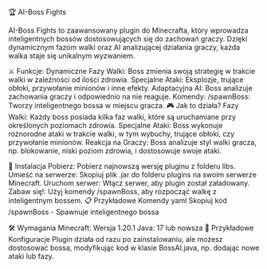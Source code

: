 🏆 AI-Boss Fights

AI-Boss Fights to zaawansowany plugin do Minecrafta, który wprowadza inteligentnych bossów dostosowujących się do zachowań graczy. Dzięki dynamicznym fazom walki oraz AI analizującej działania graczy, każda walka staje się unikalnym wyzwaniem.

⚔️ Funkcje:
Dynamiczne Fazy Walki: Boss zmienia swoją strategię w trakcie walki w zależności od ilości zdrowia.
Specjalne Ataki: Eksplozje, trujące obłoki, przywołanie minionów i inne efekty.
Adaptacyjna AI: Boss analizuje zachowania graczy i odpowiednio na nie reaguje.
Komendy:
/spawnBoss: Tworzy inteligentnego bossa w miejscu gracza.
🎮 Jak to działa?
Fazy Walki: Każdy boss posiada kilka faz walki, które są uruchamiane przy określonych poziomach zdrowia.
Specjalne Ataki: Boss wykonuje różnorodne ataki w trakcie walki, w tym wybuchy, trujące obłoki, czy przywołanie minionów.
Reakcja na Graczy: Boss analizuje styl walki gracza, np. blokowanie, niski poziom zdrowia, i dostosowuje swoje ataki.


🚀 Instalacja
Pobierz: Pobierz najnowszą wersję pluginu z folderu libs.
Umieść na serwerze: Skopiuj plik .jar do folderu plugins na swoim serwerze Minecraft.
Uruchom serwer: Włącz serwer, aby plugin został załadowany.
Zabaw się!: Użyj komendy /spawnBoss, aby rozpocząć walkę z inteligentnym bossem.
📋 Przykładowe Komendy
yaml
Skopiuj kod
/spawnBoss - Spawnuje inteligentnego bossa

🛠️ Wymagania
Minecraft: Wersja 1.20.1
Java: 17 lub nowsza
🔧 Przykładowe Konfiguracje
Plugin działa od razu po zainstalowaniu, ale możesz dostosować bossa, modyfikując kod w klasie BossAI.java, np. dodając nowe ataki lub fazy.
